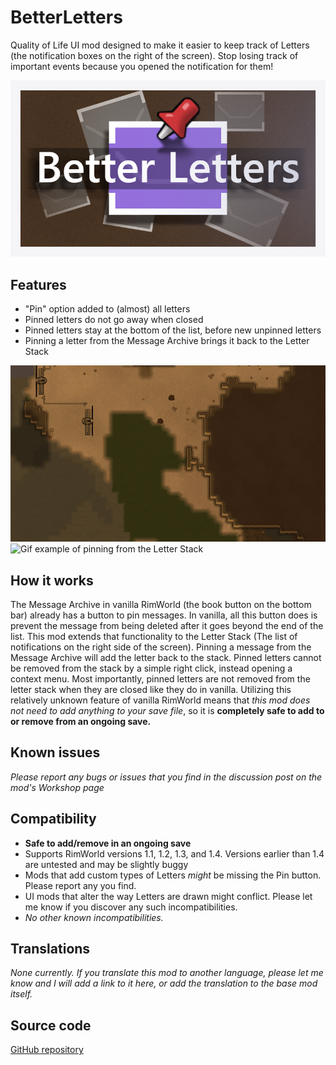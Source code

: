 # BetterLetters
Quality of Life UI mod designed to make it easier to keep track of Letters (the notification boxes on the right of the screen). 
Stop losing track of important events because you opened the notification for them!



![Preview](https://github.com/JTJutajoh/RimWorld.BetterLetters/blob/master/About/Preview.png?raw=true)

## Features
 - "Pin" option added to (almost) all letters
 - Pinned letters do not go away when closed
 - Pinned letters stay at the bottom of the list, before new unpinned letters
 - Pinning a letter from the Message Archive brings it back to the Letter Stack

![Gif example of pinning from the Letter dialog window](https://github.com/JTJutajoh/RimWorld.BetterLetters/blob/master/source/About/DialogPin.gif?raw=true)
![Gif example of pinning from the Letter Stack](https://github.com/JTJutajoh/RimWorld.BetterLetters/blob/master/source/About/LetterStackPin.gif?raw=true)

## How it works
The Message Archive in vanilla RimWorld (the book button on the bottom bar) already has a button to pin messages. In vanilla, all this button does is prevent the message from being deleted after it goes beyond the end of the list. This mod extends that functionality to the Letter Stack (The list of notifications on the right side of the screen). Pinning a message from the Message Archive will add the letter back to the stack. Pinned letters cannot be removed from the stack by a simple right click, instead opening a context menu. Most importantly, pinned letters are not removed from the letter stack when they are closed like they do in vanilla. 
Utilizing this relatively unknown feature of vanilla RimWorld means that *this mod does not need to add anything to your save file*, so it is **completely safe to add to or remove from an ongoing save.**

## Known issues
*Please report any bugs or issues that you find in the discussion post on the mod's Workshop page*
 
## Compatibility
- **Safe to add/remove in an ongoing save**
- Supports RimWorld versions 1.1, 1.2, 1.3, and 1.4. Versions earlier than 1.4 are untested and may be slightly buggy
- Mods that add custom types of Letters *might* be missing the Pin button. Please report any you find.
- UI mods that alter the way Letters are drawn might conflict. Please let me know if you discover any such incompatibilities.
- *No other known incompatibilities.*

## Translations
*None currently. If you translate this mod to another language, please let me know and I will add a link to it here, or add the translation to the base mod itself.*

## Source code
[GitHub repository](https://github.com/JTJutajoh/RimWorld.BetterLetters)
